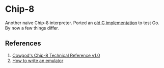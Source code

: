 Chip-8
======

Another naive Chip-8 interpreter. Ported an
[old C implementation](https://github.com/inrick/CHIP-8) to test Go. By now a
few things differ.

References
----------

1. [Cowgod's Chip-8 Technical Reference v1.0](http://devernay.free.fr/hacks/chip8/C8TECH10.HTM)
2. [How to write an emulator](http://www.multigesture.net/articles/how-to-write-an-emulator-chip-8-interpreter/)
